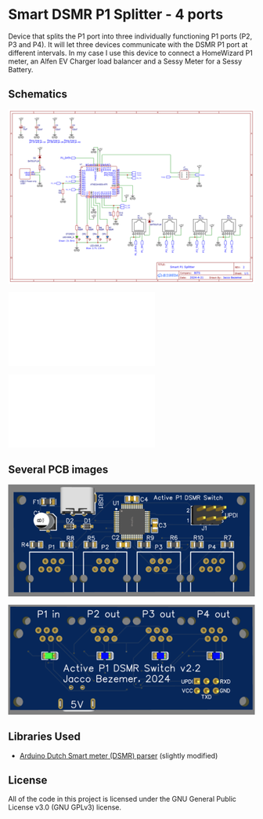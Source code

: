 # Smart DSMR P1 Splitter - 4 ports

Device that splits the P1 port into three individually functioning P1 ports (P2, P3 and P4).
It will let three devices communicate with the DSMR P1 port at different intervals.
In my case I use this device to connect a HomeWizard P1 meter, an Alfen EV Charger load balancer and a Sessy Meter for a Sessy Battery.

## Schematics
![Schema](/media/Schematic_Active-P1-DSMR-Switch_2025-04-20.png?raw=true "Schema")

![EasyEda Schematic](/hardware/schematics/SCH_Active-P1-DSMR-Switch_2025-04-20.json?raw=true "EasyEda Schematic")

![EasyEda PCB](/hardware/pcb/PCB_PCB_Smart-DSMR-Splitter_2025-04-20.json?raw=true "EasyEda PCB")

## Several PCB images
![PCB top](/media/PCB_top_view.png?raw=true "PCB top")

![PCB bottom](/media/PCB_bottom_view.png?raw=true "PCB bottom")

## Libraries Used

+ [Arduino Dutch Smart meter (DSMR) parser](https://github.com/matthijskooijman/arduino-dsmr) (slightly modified)

License
-------
All of the code in this project is licensed under the GNU General Public License v3.0 (GNU GPLv3) license.
